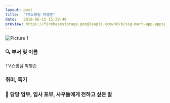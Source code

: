 ```yaml
---
layout: post
title:  "TV쇼핑팀 박병준"
date:   2018-06-15 15:39:40
preview: https://firebasestorage.googleapis.com/v0/b/ssg-mart-app.appspot.com/o/%EB%8F%99%EA%B8%B0%EC%82%AC%EC%A7%84%2F191916.jpg?alt=media&token=ffb1af81-c718-4bb1-b9cd-5e1b7d0eb5a5
---
```


![Picture 1](https://firebasestorage.googleapis.com/v0/b/ssg-mart-app.appspot.com/o/%EB%8F%99%EA%B8%B0%EC%82%AC%EC%A7%84%2F191916.jpg?alt=media&token=ffb1af81-c718-4bb1-b9cd-5e1b7d0eb5a5)

### 🔍 **부서 및 이름**

  TV쇼핑팀 박병준
    
### **취미, 특기**

### 🔔 **담당 업무, 입사 포부, 사우들에게 전하고 싶은 말**

    